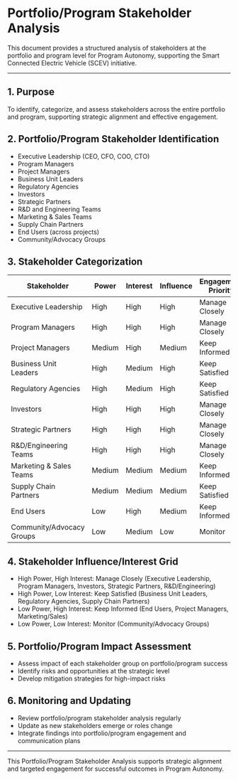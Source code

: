 # Portfolio/Program Stakeholder Analysis

This document provides a structured analysis of stakeholders at the portfolio and program level for Program Autonomy, supporting the Smart Connected Electric Vehicle (SCEV) initiative.

---

## 1. Purpose
To identify, categorize, and assess stakeholders across the entire portfolio and program, supporting strategic alignment and effective engagement.

## 2. Portfolio/Program Stakeholder Identification
- Executive Leadership (CEO, CFO, COO, CTO)
- Program Managers
- Project Managers
- Business Unit Leaders
- Regulatory Agencies
- Investors
- Strategic Partners
- R&D and Engineering Teams
- Marketing & Sales Teams
- Supply Chain Partners
- End Users (across projects)
- Community/Advocacy Groups

## 3. Stakeholder Categorization
| Stakeholder                | Power | Interest | Influence | Engagement Priority |
|---------------------------|-------|----------|-----------|--------------------|
| Executive Leadership      | High  | High     | High      | Manage Closely     |
| Program Managers          | High  | High     | High      | Manage Closely     |
| Project Managers          | Medium| High     | Medium    | Keep Informed      |
| Business Unit Leaders     | High  | Medium   | High      | Keep Satisfied     |
| Regulatory Agencies       | High  | Medium   | High      | Keep Satisfied     |
| Investors                 | High  | High     | High      | Manage Closely     |
| Strategic Partners        | High  | High     | High      | Manage Closely     |
| R&D/Engineering Teams     | High  | High     | High      | Manage Closely     |
| Marketing & Sales Teams   | Medium| Medium   | Medium    | Keep Informed      |
| Supply Chain Partners     | Medium| Medium   | Medium    | Keep Satisfied     |
| End Users                 | Low   | High     | Medium    | Keep Informed      |
| Community/Advocacy Groups | Low   | Medium   | Low       | Monitor            |

## 4. Stakeholder Influence/Interest Grid
- High Power, High Interest: Manage Closely (Executive Leadership, Program Managers, Investors, Strategic Partners, R&D/Engineering)
- High Power, Low Interest: Keep Satisfied (Business Unit Leaders, Regulatory Agencies, Supply Chain Partners)
- Low Power, High Interest: Keep Informed (End Users, Project Managers, Marketing/Sales)
- Low Power, Low Interest: Monitor (Community/Advocacy Groups)

## 5. Portfolio/Program Impact Assessment
- Assess impact of each stakeholder group on portfolio/program success
- Identify risks and opportunities at the strategic level
- Develop mitigation strategies for high-impact risks

## 6. Monitoring and Updating
- Review portfolio/program stakeholder analysis regularly
- Update as new stakeholders emerge or roles change
- Integrate findings into portfolio/program engagement and communication plans

---

This Portfolio/Program Stakeholder Analysis supports strategic alignment and targeted engagement for successful outcomes in Program Autonomy.
